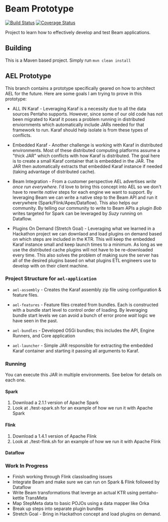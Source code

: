 # Beam Prototype
[![Build Status](https://travis-ci.org/ccaspanello/beam-prototype.svg?branch=master)](https://travis-ci.org/ccaspanello/beam-prototype)
[![Coverage Status](https://coveralls.io/repos/github/ccaspanello/beam-prototype/badge.svg?branch=master)](https://coveralls.io/github/ccaspanello/beam-prototype?branch=master)

Project to learn how to effectively develop and test Beam applications.

## Building
This is a Maven based project.  Simply run `mvn clean install`


## AEL Prototype
This branch contains a prototype specifically geared on how to architect AEL for the future.  Here are some goals I am
trying to prove in this prototype:

* ALL IN Karaf - Leveraging Karaf is a necessity due to all the data sources Pentaho supports.  However, since some of
  our old code has not been migrated to Karaf it poses a problem running in distributed enviornments which automatically
  include JARs needed for that framework to run.  Karaf should help isolate is from these types of conflicts.
  
* Embedded Karaf - Another challenge is working with Karaf in distributed environments.  Most of these distributed 
  computing platforms assume a "thick JAR" which conflicts with how Karaf is distributed.  The goal here is to create a
  small Karaf container that is embedded in the JAR.  The JAR then automatically extracts that embedded Karaf instance
  if needed (taking advantage of distributed cache).
  
* Beam Integration - From a customer perspective AEL advertises *write once run everywhere*.  I'd love to bring this 
  concept into AEL so we don't have to rewrite *native* steps for each engine we want to support.  By leveraging Beam we
  can write a native step to the Beam API and run it everywhere (Spark/Flink/Apex/Dataflow).  This also helps our 
  community.  By telling our community to write to Beam APIs a plugin *Bob* writes targeted for Spark can be leveraged
  by *Suzy* running on Dataflow.
  
* Plugins On Demand (Stretch Goal) - Leveraging what we learned in a Hackathon project we can downlaod and load plugins
  on demand based on which steps are included in the KTR.  This will keep the embedded Karaf instance small and keep
  launch times to a minimum.  As long as we use the distributed cache plugins will not have to be re-downloaded every
  time.  This also solves the problem of making sure the server has all of the desired plugins based on what plugins ETL
  engineers use to develop with on their client machine.
  
### Project Structure for `ael-application`

* `ael-assembly` - Creates the Karaf assembly zip file using configuration & feature files.


* `ael-features` - Feature files created from bundles.  Each is constructed with a bundle start level to control order of
  loading.  By leveraging bundle start levels we can avoid a bunch of error prone *wait* logic we have seen in the past.
 
* `ael-bundles` - Developed OSGi bundles; this includes the API, Engine Runners, and Core application

* `ael-launcher` - Simple JAR responsible for extracting the embedded Karaf container and starting it passing all
  arguments to Karaf.
  
### Running
You can execute this JAR in multiple environments.  See below for details on each one.

#### Spark
1. Download a 2.1.1 version of Apache Spark
2. Look at ./test-spark.sh for an example of how we run it with Apache Spark

#### Flink
1. Download a 1.4.1 version of Apache Flink
2. Look at ./test-flink.sh for an example of how we run it with Apache Flink

#### Dataflow

### Work In Progress
* Finish working through Flink classloading issues
* Integrate Beam and make sure we can run on Spark & Flink followed by Dataflow
* Write Beam transformations that leverge an actual KTR using pentaho-kettle TransMeta
* Map StepMeta data to basic POJOs using a data mapper like Orka
* Break up steps into separate plugin bundles
* Stretch Goal - Bring in Hackathon concept and load plugins on demand.
 